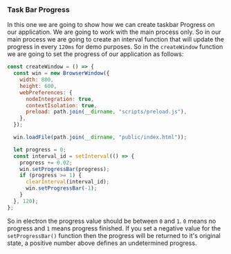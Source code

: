 ### Task Bar Progress

In this one we are going to show how we can create taskbar Progress on our application. We are going to work with the main process only. So in our main process we are going to create an interval function that will update the progress in every `120ms` for demo purposes. So in the `createWindow` function we are going to set the progress of our application as follows:

```js
const createWindow = () => {
  const win = new BrowserWindow({
    width: 800,
    height: 600,
    webPreferences: {
      nodeIntegration: true,
      contextIsolation: true,
      preload: path.join(__dirname, "scripts/preload.js"),
    },
  });

  win.loadFile(path.join(__dirname, "public/index.html"));

  let progress = 0;
  const interval_id = setInterval(() => {
    progress += 0.02;
    win.setProgressBar(progress);
    if (progress >= 1) {
      clearInterval(interval_id);
      win.setProgressBar(-1);
    }
  }, 120);
};
```

So in electron the progress value should be between `0` and `1`. `0` means no progress and `1` means progress finished. If you set a negative value for the `setProgressBar()` function then the progress will be returned to it's original state, a positive number above defines an undetermined progress.
